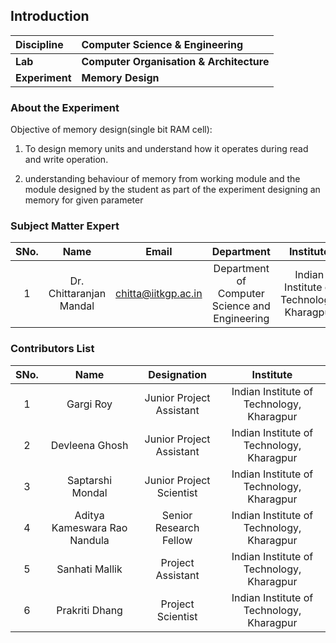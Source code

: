 ## Introduction



<b>Discipline | <b>Computer Science & Engineering
:--|:--|
<b> Lab | <b> Computer Organisation & Architecture
<b> Experiment|     <b> Memory Design

### About the Experiment 

Objective of memory design(single bit RAM cell):
1. To design memory units and understand how it operates during read and write operation.

2. understanding behaviour of memory from working module and the module designed by the student as part of the experiment
designing an memory for given parameter

### Subject Matter Expert
| SNo. | Name | Email | Department | Institute | 
| :---: | :---: | :---: | :---: | :---: |
| 1 | Dr. Chittaranjan Mandal | chitta@iitkgp.ac.in | Department of Computer Science and Engineering | Indian Institute of Technology, Kharagpur

### Contributors List

| SNo. | Name | Designation | Institute | 
| :---: | :---: | :---: | :---: | 
| 1 | Gargi Roy | Junior Project Assistant | Indian Institute of Technology, Kharagpur
| 2 | Devleena Ghosh | Junior Project Assistant | Indian Institute of Technology, Kharagpur
| 3 | Saptarshi Mondal | Junior Project Scientist | Indian Institute of Technology, Kharagpur
| 4 | Aditya Kameswara Rao Nandula | Senior Research Fellow | Indian Institute of Technology, Kharagpur
| 5 | Sanhati Mallik | Project Assistant | Indian Institute of Technology, Kharagpur
| 6 | Prakriti Dhang | Project Scientist | Indian Institute of Technology, Kharagpur





